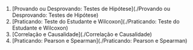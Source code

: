 01. [Provando ou Desprovando: Testes de Hipótese](./Provando ou Desprovando: Testes de Hipótese)
02. [Praticando: Teste do Estudante e Wilcoxon](./Praticando: Teste do Estudante e Wilcoxon)
03. [Correlação e Causalidade](./Correlação e Causalidade)
04. [Praticando: Pearson e Spearman](./Praticando: Pearson e Spearman)



